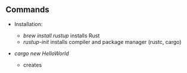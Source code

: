 ## Commands
* Installation:
  * _brew install rustup_ installs Rust
  * _rustup-init_ installs compiler and package manager (rustc, cargo)

* _cargo new HelloWorld_
  * creates 